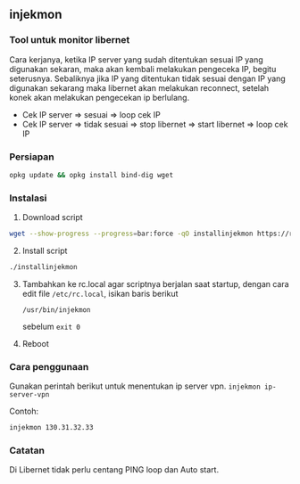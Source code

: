 ## injekmon
### Tool untuk monitor libernet

Cara kerjanya, ketika IP server yang sudah ditentukan sesuai IP yang digunakan sekaran, maka akan kembali melakukan pengeceka IP, begitu seterusnya. Sebaliknya jika IP yang ditentukan tidak sesuai dengan IP yang digunakan sekarang maka libernet akan melakukan reconnect, setelah konek akan melakukan pengecekan ip berlulang.

- Cek IP server => sesuai => loop cek IP
- Cek IP server => tidak sesuai => stop libernet => start libernet => loop cek IP

### Persiapan
```bash
opkg update && opkg install bind-dig wget
```

### Instalasi

1. Download script

```bash
wget --show-progress --progress=bar:force -qO installinjekmon https://raw.githubusercontent.com/laksa19/openwrt-tools/master/injekmon/installinjekmon && chmod +x installinjekmon
```

2. Install script 

```bash
./installinjekmon
```
3. Tambahkan ke rc.local agar scriptnya berjalan saat startup, dengan cara edit file ```/etc/rc.local```, isikan baris berikut

    ```/usr/bin/injekmon```

    sebelum ```exit 0```
    
 4. Reboot

### Cara penggunaan

Gunakan perintah berikut untuk menentukan ip server vpn.
```injekmon ip-server-vpn```

Contoh:
```bash
injekmon 130.31.32.33
```

### Catatan
Di Libernet tidak perlu centang PING loop dan Auto start.
